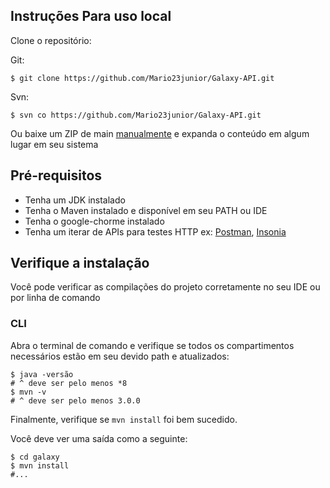  
## Instruções Para uso local

Clone o repositório:

Git:
```
$ git clone https://github.com/Mario23junior/Galaxy-API.git
```

Svn:
```
$ svn co https://github.com/Mario23junior/Galaxy-API.git
```

Ou baixe um ZIP de main [manualmente](https://github.com/Mario23junior/Galaxy-API/archive/refs/heads/main.zip) e expanda o conteúdo em algum lugar em seu sistema

## Pré-requisitos

* Tenha um JDK instalado
* Tenha o Maven instalado e disponível em seu PATH ou IDE
* Tenha o google-chorme instalado
* Tenha um iterar de APIs para testes HTTP ex: [Postman](https://www.postman.com/downloads/), [Insonia](https://insomnia.rest/download)

## Verifique a instalação

Você pode verificar as compilações do projeto corretamente no seu IDE ou por linha de comando

### CLI

Abra o terminal de comando e verifique se todos os compartimentos necessários estão em seu devido path e atualizados:

```
$ java -versão
# ^ deve ser pelo menos *8
$ mvn -v
# ^ deve ser pelo menos 3.0.0
```

Finalmente, verifique se `mvn install` foi bem sucedido.

Você deve ver uma saída como a seguinte:

```
$ cd galaxy
$ mvn install
#...
